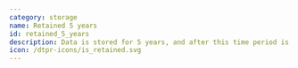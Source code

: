```yaml
---
category: storage
name: Retained 5 years
id: retained_5_years
description: Data is stored for 5 years, and after this time period is deleted
icon: /dtpr-icons/is_retained.svg
---
```

